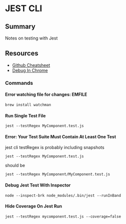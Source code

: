 # JEST CLI

## Summary

Notes on testing with Jest

## Resources

- [Github Cheatsheet](https://github.com/sapegin/jest-cheat-sheet)
- [Debug In Chrome](https://jestjs.io/docs/en/troubleshooting)

### Commands

#### Error watching file for changes: EMFILE

```console
brew install watchman
```

#### Run Single Test File

```console
jest --testRegex MyComponent.test.js
```

#### Error: Your Test Suite Must Contain At Least One Test

jest cli testRegex is probably including snapshots

```console
jest --testRegex MyComponent.test.js
```

should be

```console
jest --testRegex MyComponent/MyComponent.test.js
```

#### Debug Jest Test With Inspector

```console
node --inspect-brk node_modules/.bin/jest --runInBand
```

#### Hide Coverage On Jest Run

```console
jest --testRegex mycomponent.test.js --coverage=false
```
